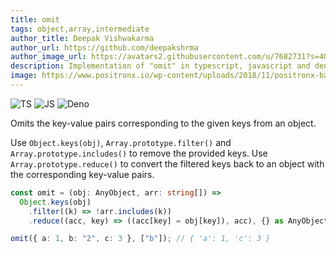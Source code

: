 ```yaml
---
title: omit
tags: object,array,intermediate
author_title: Deepak Vishwakarma
author_url: https://github.com/deepakshrma
author_image_url: https://avatars2.githubusercontent.com/u/7682731?s=400
description: Implementation of "omit" in typescript, javascript and deno.
image: https://www.positronx.io/wp-content/uploads/2018/11/positronx-banner-1152-1.jpg
---
```


![TS](https://img.shields.io/badge/supports-typescript-blue.svg?style=flat-square)
![JS](https://img.shields.io/badge/supports-javascript-yellow.svg?style=flat-square)
![Deno](https://img.shields.io/badge/supports-deno-green.svg?style=flat-square)

Omits the key-value pairs corresponding to the given keys from an object.

Use `Object.keys(obj)`, `Array.prototype.filter()` and `Array.prototype.includes()` to remove the provided keys.
Use `Array.prototype.reduce()` to convert the filtered keys back to an object with the corresponding key-value pairs.

```ts title="typescript"
const omit = (obj: AnyObject, arr: string[]) =>
  Object.keys(obj)
    .filter((k) => !arr.includes(k))
    .reduce((acc, key) => ((acc[key] = obj[key]), acc), {} as AnyObject);
```

```ts title="typescript"
omit({ a: 1, b: "2", c: 3 }, ["b"]); // { 'a': 1, 'c': 3 }
```
